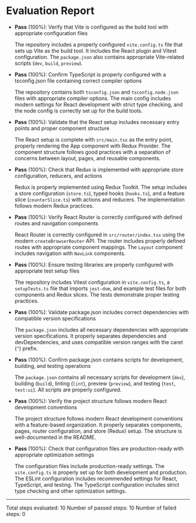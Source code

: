 # Evaluation Report

- **Pass** (100%): Verify that Vite is configured as the build tool with appropriate configuration files

    The repository includes a properly configured `vite.config.ts` file that sets up Vite as the build tool. It includes the React plugin and Vitest configuration. The `package.json` also contains appropriate Vite-related scripts (`dev`, `build`, `preview`).

- **Pass** (100%): Confirm TypeScript is properly configured with a tsconfig.json file containing correct compiler options

    The repository contains both `tsconfig.json` and `tsconfig.node.json` files with appropriate compiler options. The main config includes modern settings for React development with strict type checking, and the node config is correctly set up for the build tools.

- **Pass** (100%): Validate that the React setup includes necessary entry points and proper component structure

    The React setup is complete with `src/main.tsx` as the entry point, properly rendering the App component with Redux Provider. The component structure follows good practices with a separation of concerns between layout, pages, and reusable components.

- **Pass** (100%): Check that Redux is implemented with appropriate store configuration, reducers, and actions

    Redux is properly implemented using Redux Toolkit. The setup includes a store configuration (`store.ts`), typed hooks (`hooks.ts`), and a feature slice (`counterSlice.ts`) with actions and reducers. The implementation follows modern Redux practices.

- **Pass** (100%): Verify React Router is correctly configured with defined routes and navigation components

    React Router is correctly configured in `src/router/index.tsx` using the modern `createBrowserRouter` API. The router includes properly defined routes with appropriate component mappings. The `Layout` component includes navigation with `NavLink` components.

- **Pass** (100%): Ensure testing libraries are properly configured with appropriate test setup files

    The repository includes Vitest configuration in `vite.config.ts`, a `setupTests.ts` file that imports `jest-dom`, and example test files for both components and Redux slices. The tests demonstrate proper testing practices.

- **Pass** (100%): Validate package.json includes correct dependencies with compatible version specifications

    The `package.json` includes all necessary dependencies with appropriate version specifications. It properly separates dependencies and devDependencies, and uses compatible version ranges with the caret (`^`) prefix.

- **Pass** (100%): Confirm package.json contains scripts for development, building, and testing operations

    The `package.json` contains all necessary scripts for development (`dev`), building (`build`), linting (`lint`), preview (`preview`), and testing (`test`, `test:ui`). All scripts are properly configured.

- **Pass** (100%): Verify the project structure follows modern React development conventions

    The project structure follows modern React development conventions with a feature-based organization. It properly separates components, pages, router configuration, and store (Redux) setup. The structure is well-documented in the README.

- **Pass** (100%): Check that configuration files are production-ready with appropriate optimization settings

    The configuration files include production-ready settings. The `vite.config.ts` is properly set up for both development and production. The ESLint configuration includes recommended settings for React, TypeScript, and testing. The TypeScript configuration includes strict type checking and other optimization settings.

---

Total steps evaluated: 10
Number of passed steps: 10
Number of failed steps: 0